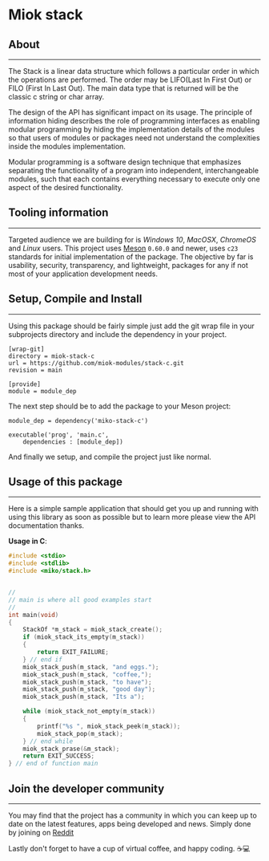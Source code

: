 # Miok stack

## About

* * *

The Stack is a linear data structure which follows a particular order in which
the operations are performed. The order may be LIFO(Last In First Out) or FILO
(First In Last Out). The main data type that is returned will be the classic c
string or char array.

The design of the API has significant impact on its usage. The principle of
information hiding describes the role of programming interfaces as enabling
modular programming by hiding the implementation details of the modules so that
users of modules or packages need not understand the complexities inside the
modules implementation.

Modular programming is a software design technique that emphasizes separating
the functionality of a program into independent, interchangeable modules, such
that each contains everything necessary to execute only one aspect of the
desired functionality.

## Tooling information

* * *

Targeted audience we are building for is *Windows 10*, *MacOSX*, *ChromeOS*
and *Linux* users. This project uses [Meson](https://mesonbuild.com/) `0.60.0`
and newer, uses `c23` standards for initial implementation of the package. The
objective by far is usability, security, transparency, and lightweight, packages
for any if not most of your application development needs.

## Setup, Compile and Install

* * *

Using this package should be fairly simple just add the git wrap file
in your subprojects directory and include the dependency in your project.

```console
[wrap-git]
directory = miok-stack-c
url = https://github.com/miok-modules/stack-c.git
revision = main

[provide]
module = module_dep
```


The next step should be to add the package to your Meson project:

```meson
module_dep = dependency('miko-stack-c')

executable('prog', 'main.c',
    dependencies : [module_dep])

```

And finally we setup, and compile the project just like normal.

## Usage of this package

* * *

Here is a simple sample application that should get you up and
running with using this library as soon as possible but to learn
more please view the API documentation thanks.

**Usage in C**:

```c
#include <stdio>
#include <stdlib>
#include <miko/stack.h>


//
// main is where all good examples start
//
int main(void)
{
    StackOf *m_stack = miok_stack_create();
    if (miok_stack_its_empty(m_stack))
    {
        return EXIT_FAILURE;
    } // end if
    miok_stack_push(m_stack, "and eggs.");
    miok_stack_push(m_stack, "coffee,");
    miok_stack_push(m_stack, "to have");
    miok_stack_push(m_stack, "good day");
    miok_stack_push(m_stack, "Its a");

    while (miok_stack_not_empty(m_stack))
    {
        printf("%s ", miok_stack_peek(m_stack));
        miok_stack_pop(m_stack);
    } // end while
    miok_stack_prase(&m_stack);
    return EXIT_SUCCESS;
} // end of function main

```

## Join the developer community

* * *

You may find that the project has a community in which you
can keep up to date on the latest features, apps being developed
and news. Simply done by joining on [Reddit](https://www.reddit.com/r/miok/)

Lastly don't forget to have a cup of virtual coffee, and happy coding. ☕💻
